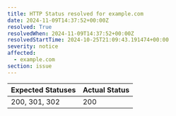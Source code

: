 ```yaml
---
title: HTTP Status resolved for example.com
date: 2024-11-09T14:37:52+00:00Z
resolved: True
resolvedWhen: 2024-11-09T14:37:52+00:00Z
resolvedStartTime: 2024-10-25T21:09:43.191474+00:00
severity: notice
affected:
  - example.com
section: issue
---
```


| Expected Statuses | Actual Status  |
|-------------------|----------------|
| 200, 301, 302 | 200 |
